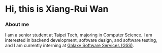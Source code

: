 # Hi, this is Xiang-Rui Wan

### About me

I am a senior student at Taipei Tech, majoring in Computer Science. I am interested in backend development, software design, and software testing, and I am currently interning at [Galaxy Software Services (GSS)](https://www.gss.com.tw/).

